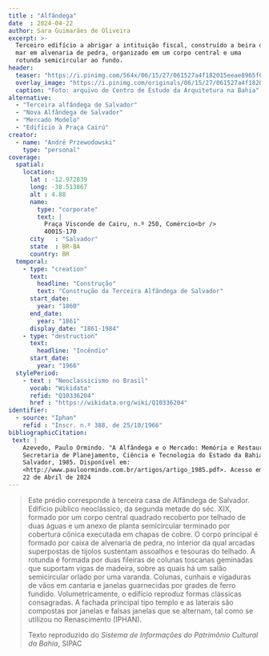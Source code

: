 ```yaml
---
title : "Alfândega"
date  : 2024-04-22
author: Sara Guimarães de Oliveira
excerpt: >-
  Terceiro edifício a abrigar a intituição fiscal, construído a beira do
  mar em alvenaria de pedra, organizado em um corpo central e uma
  rotunda semicircular ao fundo.
header:
  teaser: "https://i.pinimg.com/564x/06/15/27/061527a4f182015eeae8965f01c18eab.jpg"
  overlay_image: "https://i.pinimg.com/originals/06/15/27/061527a4f182015eeae8965f01c18eab.jpg"
  caption: "Foto: arquivo do Centro de Estudo da Arquitetura na Bahia"
alternative:
  - "Terceira alfândega de Salvador"
  - "Nova Alfândega de Salvador"
  - "Mercado Modelo"
  - "Edifício à Praça Cairú"
creator:
  - name: "André Przewodowski"
    type: "personal"
coverage:
  spatial:
    location:
      lat : -12.972839 
      long: -38.513867
      alt : 4.88
      name:
        type: "corporate"
        text: |
          Praça Visconde de Cairu, n.º 250, Comércio<br />
          40015-170
      city   : "Salvador"
      state  : BR-BA
      country: BR
  temporal:
    - type: "creation"
      text:
        headline: "Construção"
        text: "Construção da Terceira Alfândega de Salvador"
      start_date:
        year: "1860"
      end_date:
        year: "1861"
      display_date: "1861-1984"
    - type: "destruction"
      text:
        headline: "Incêndio"
      start_date:
        year: "1966"
  stylePeriod:
    - text : "Neoclassicismo no Brasil"
      vocab: "Wikidata"
      refid: "Q10336204"
      href : "https://wikidata.org/wiki/Q10336204"
identifier:
  - source: "Iphan"
    refid : "Inscr. n.º 388, de 25/10/1966"
bibliographicCitation:
 text: |
    Azevedo, Paulo Ormindo. "A Alfândega e o Mercado: Memória e Restauração."
    Secretaria de Planejamento, Ciência e Tecnologia do Estado da Bahia
    Salvador, 1985. Disponível em:
    <http://www.pauloormindo.com.br/artigos/artigo_1985.pdf>. Acesso em:
    22 de Abril de 2024
---
```


<blockquote>

  Este prédio corresponde à terceira casa de Alfândega de Salvador.
  Edifício público neoclássico, da segunda metade do séc. XIX, formado
  por um corpo central quadrado recoberto por telhado de duas águas e um
  anexo de planta semicircular terminado por cobertura cônica executada
  em chapas de cobre. O corpo principal é formado por caixa de alvenaria
  de pedra, no interior da qual arcadas superpostas de tijolos sustentam
  assoalhos e tesouras do telhado. A rotunda é formada por duas fileiras
  de colunas toscanas geminadas que suportam vigas de madeira, sobre as
  quais há um salão semicircular orlado por uma varanda. Colunas,
  cunhais e vigaduras de vãos em cantaria e janelas guarnecidas por
  grades de ferro fundido. Volumetricamente, o edifício reproduz formas
  clássicas consagradas. A fachada principal tipo templo e as laterais
  são compostas por janelas e falsas janelas que se alternam, tal como
  se utilizou no Renascimento (IPHAN).

  <footer class="figure-caption">Texto reproduzido
  do <cite>Sistema de Informações do Patrimônio Cultural da Bahia</cite>, SIPAC</footer>
</blockquote>
